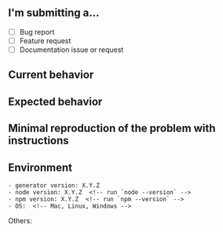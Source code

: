 <!--
PLEASE HELP US PROCESS GITHUB ISSUES FASTER BY PROVIDING THE FOLLOWING INFORMATION.

ISSUES MISSING IMPORTANT INFORMATION MAY BE CLOSED WITHOUT INVESTIGATION.
-->

## I'm submitting a...
<!-- Check one of the following options with "x" -->
- [ ] Bug report  <!-- Please search GitHub for a similar issue or PR before submitting -->
- [ ] Feature request
- [ ] Documentation issue or request

## Current behavior
<!-- Describe how the issue manifests. -->


## Expected behavior
<!-- Describe what the desired behavior would be. -->


## Minimal reproduction of the problem with instructions
<!-- For bug reports please provide the *STEPS TO REPRODUCE* and if possible a *MINIMAL DEMO* of the problem -->


## Environment

```
- generator version: X.Y.Z
- node version: X.Y.Z  <!-- run `node --version` -->
- npm version: X.Y.Z  <!-- run `npm --version` -->
- OS:  <!-- Mac, Linux, Windows -->
```

Others:
<!-- Anything else relevant?  Operating system version, IDE, package manager, HTTP server, ... -->
